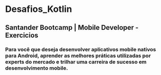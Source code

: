 # Desafios_Kotlin

## Santander Bootcamp | Mobile Developer - Exercicios

### Para você que deseja desenvolver aplicativos mobile nativos para Android, aprender as melhores práticas utilizadas por experts do mercado e trilhar uma carreira de sucesso em desenvolvimento mobile.
